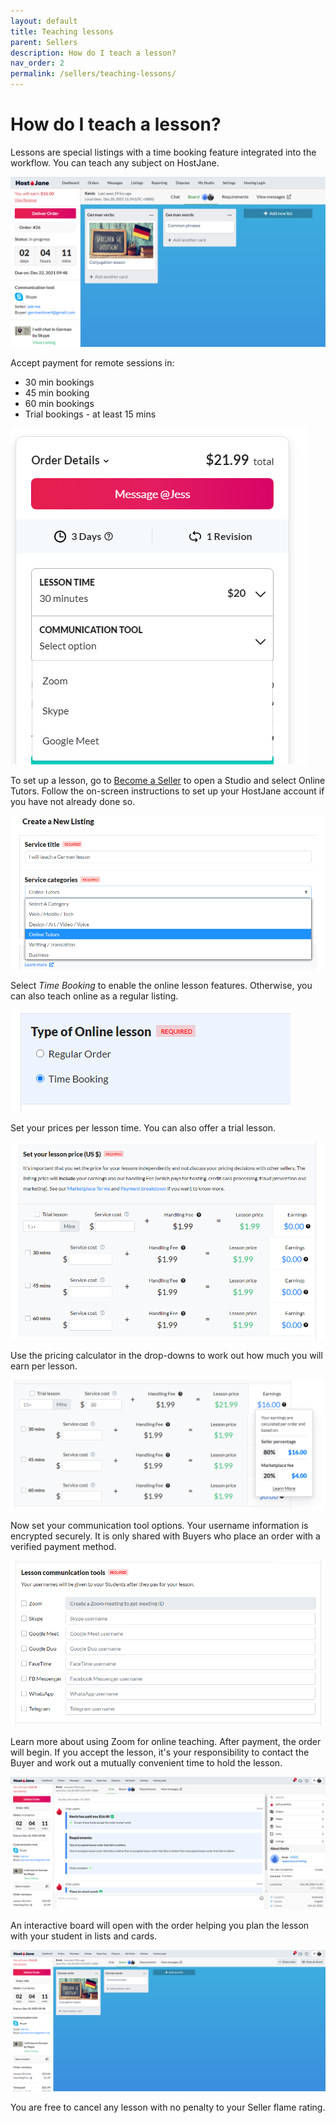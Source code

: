 ```yaml
---
layout: default
title: Teaching lessons
parent: Sellers
description: How do I teach a lesson?
nav_order: 2
permalink: /sellers/teaching-lessons/
---
```


# How do I teach a lesson?

Lessons are special listings with a time booking feature integrated into the workflow. You can teach any subject on HostJane.

![](/assets/online-tutors-7.png)

Accept payment for remote sessions in:

* 30 min bookings
* 45 min booking
* 60 min bookings
* Trial bookings - at least 15 mins

![](/assets/zoom.png)

To set up a lesson, go to [Become a Seller](https://www.hostjane.com/sell) to open a Studio and select Online Tutors. Follow the on-screen instructions to set up your HostJane account if you have not already done so.

![](/assets/online-tutors.png)

Select *Time Booking* to enable the online lesson features. Otherwise, you can also teach online as a regular listing.

![](/assets/online-tutors-1.png)

Set your prices per lesson time. You can also offer a trial lesson.

![](/assets/online-tutors-2.png)

Use the pricing calculator in the drop-downs to work out how much you will earn per lesson.

![](/assets/online-tutors-4.png)

Now set your communication tool options. Your username information is encrypted securely. It is only shared with Buyers who place an order with a verified payment method.

![](/assets/online-tutors-3.png)

Learn more about using Zoom for online teaching.
After payment, the order will begin. If you accept the lesson, it's your responsibility to contact the Buyer and work out a mutually convenient time to hold the lesson.

![](/assets/online-tutors-5.png)

An interactive board will open with the order helping you plan the lesson with your student in lists and cards.

![](/assets/online-tutors-6.png)

You are free to cancel any lesson with no penalty to your Seller flame rating.